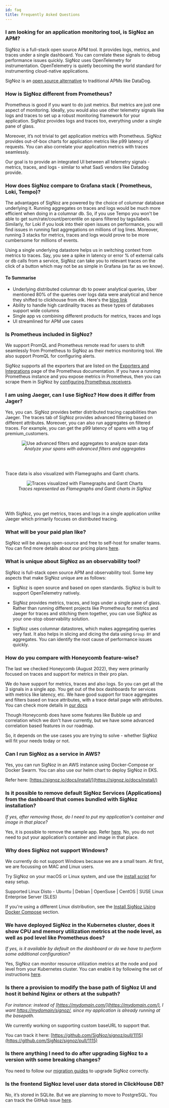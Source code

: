 ```yaml
---
id: faq
title: Frequently Asked Questions
---
```


### I am looking for an application monitoring tool, is SigNoz an APM?

SigNoz is a full-stack open source APM tool. It provides logs, metrics, and traces under a single dashboard. You can correlate these signals to debug performance issues quickly. SigNoz uses OpenTelemetry for instrumentation. OpenTelemetry is quietly becoming the world standard for instrumenting cloud-native applications.

SigNoz is an [open source alternative](https://signoz.io/blog/open-source-datadog-alternative/) to traditional APMs like DataDog.

### How is SigNoz different from Prometheus?

Prometheus is good if you want to do just metrics. But metrics are just one aspect of monitoring. Ideally, you would also use other telemetry signals like logs and traces to set up a robust monitoring framework for your application. SigNoz provides logs and traces too, everything under a single pane of glass.

Moreover, it’s not trivial to get application metrics with Prometheus. SigNoz provides out-of-box charts for application metrics like p99 latency of requests. You can also correlate your application metrics with traces seamlessly.

Our goal is to provide an integrated UI between all telemetry signals - metrics, traces, and logs - similar to what SaaS vendors like Datadog provide.

### How does SigNoz compare to Grafana stack ( Prometheus, Loki, Tempo)?

The advantages of SigNoz are powered by the choice of columnar database underlying it. Running aggregates on traces and logs would be much more efficient when doing in a columnar db. So, if you use Tempo you won't be able to get sum/rate/count/percentile on spans filtered by tags/labels. Similarly, for Loki if you look into their open issues on performance, you will find issues in running fast aggregations on millions of log lines.
Moreover, running 3 stacks for metrics, traces and logs would prove to be more cumbersome for millions of events.

Using a single underlying datastore helps us in switching context from metrics to traces. Say, you see a spike in latency or error % of external calls or db calls from a service, SigNoz can take you to relevant traces on the click of a button which may not be as simple in Grafana (as far as we know).


#### To Summarise

- Underlying distributed columnar db to power analytical queries, Uber mentioned 80% of the queries over logs data were analytical and hence they shifted to clickhouse from elk. Here's the [blog link](https://www.uber.com/en-IN/blog/logging/)
- Ability to handle high cardinality traces as these types of databases support wide columns
- Single app vs combining different products for metrics, traces and logs
- UI streamlined for APM use cases

### Is Prometheus included in SigNoz?

We support PromQL and Prometheus remote read for users to shift seamlessly from Prometheus to SigNoz as their metrics monitoring tool. We also support PromQL for configuring alerts.

SigNoz supports all the exporters that are listed on the [Exporters and Integrations](https://prometheus.io/docs/instrumenting/exporters/) page of the Prometheus documentation. If you have a running Prometheus instance and you expose metrics in Prometheus, then you can scrape them in SigNoz by [configuring Prometheus receivers](https://signoz.io/docs/userguide/send-metrics/#enable-a-prometheus-receiver).

### I am using Jaeger, can I use SigNoz? How does it differ from Jager?

Yes, you can. SigNoz provides better distributed tracing capabilities than Jaeger. The traces tab of SigNoz provides advanced filtering based on different attributes. Moreover, you can also run aggregates on filtered traces. For example, you can get the p99 latency of spans with a tag of premium_customers.

<figure data-zoomable align='center'>
    <img src="/img/blog/common/trace_filter_apply_aggregates.webp" alt="Use advanced filters and aggregates to analyze span data"/>
    <figcaption><i>Analyze your spans with advanced filters and aggregates</i></figcaption>
</figure>

<br></br>

Trace data is also visualized with Flamegraphs and Gantt charts.

<figure data-zoomable align='center'>
    <img src="/img/blog/common/signoz_flamegraphs.webp" alt="Traces visualized with Flamegraphs and Gantt Charts"/>
    <figcaption><i>Traces represented as Flamegraphs and Gantt charts in SigNoz</i></figcaption>
</figure>

<br></br>

With SigNoz, you get metrics, traces and logs in a single application unlike Jaeger which primarily focuses on distributed tracing.

### What will be your paid plan like?

SigNoz will be always open-source and free to self-host for smaller
teams. You can find more details about our pricing plans [here](https://signoz.io/pricing/).


### What is unique about SigNoz as an observability tool?

SigNoz is full-stack open source APM and observability tool. Some key aspects that make SigNoz unique are as follows:

- SigNoz is open source and based on open standards. SigNoz is built to support OpenTelemetry natively.

- SigNoz provides metrics, traces, and logs under a single pane of glass. Rather than running different projects like Prometheus for metrics and Jaeger for traces and stitching them together, you can use SigNoz as your one-stop observability solution.

- SigNoz uses columnar datastores, which makes aggregating queries very fast. It also helps in slicing and dicing the data using `Group BY` and aggregates. You can identify the root cause of performance issues quickly.

### How do you compare with Honeycomb feature-wise?

The last we checked Honeycomb (August 2022), they were primarily focused on traces and support for metrics in their pro plan.

We do have support for metrics, traces and also logs. So you can get all the 3 signals in a single app. You get out of the box dashboards for services with metrics like latency, etc. We have good support for trace aggregates and filters based on trace attributes, with a trace detail page with attributes. You can check more details in [our docs](https://signoz.io/docs/userguide/overview/)

Though Honeycomb does have some features like Bubble up and correlation which we don't have currently, but we have some advanced correlation based features in our roadmap.

So, it depends on the use cases you are trying to solve - whether SigNoz will fit your needs today or not.


### Can I run SigNoz as a service in AWS?

Yes, you can run SigNoz in an AWS instance using Docker-Compose or Docker Swarm. You can also use our helm chart to deploy SigNoz in EKS.

Refer here: [https://signoz.io/docs/install/](https://signoz.io/docs/install/)


### Is it possible to remove default SigNoz Services (Applications) from the dashboard that comes bundled with SigNoz installation?

*If yes, after removing those, do I need to put my application's container and image in that place?*

Yes, it is possible to remove the sample app. Refer [here](https://signoz.io/docs/operate/docker-standalone/#remove-the-sample-application). No, you do not need to put your application’s container and image in that place.


### Why does SigNoz not support Windows?

We currently do not support Windows because we are a small team. At first, we are focussing on MAC and Linux users.

Try SigNoz on your macOS or Linux system, and use the [install script](https://signoz.io/docs/install/docker/#install-signoz-using-the-install-script) for easy setup.

Supported Linux Disto - Ubuntu | Debian | OpenSuse | CentOS | SUSE Linux Enterprise Server (SLES)

If you're using a different Linux distribution, see the [Install SigNoz Using Docker Compose](https://signoz.io/docs/install/docker/#install-signoz-using-docker-compose) section.



### We have deployed SigNoz in the Kubernetes cluster, does it show CPU and memory utilization metrics at the node level, as well as pod level like Prometheus does? 

*If yes, is it available by default on the dashboard or do we have to perform some additional configuration?*

Yes, SigNoz can monitor resource utilization metrics at the node and pod level from your Kubernetes cluster. You can enable it by following the set of instructions [here](https://signoz.io/docs/tutorial/kubernetes-infra-metrics/#steps-to-export-k8s-metrics-to-signoz).


### Is there a provision to modify the base path of SigNoz UI and host it behind Nginx or others at the subpath?

*For instance: instead of [https://mydomain.com/](https://mydomain.com/), I want [https://mydomain/signoz/](https://mydomain/signoz/), since my application is already running at the basepath.*

We currently working on supporting custom baseURL to support that.

You can track it here: [https://github.com/SigNoz/signoz/pull/1115](https://github.com/SigNoz/signoz/pull/1115)


### Is there anything I need to do after upgrading SigNoz to a version with some breaking changes?

You need to follow our [migration guides](https://signoz.io/docs/operate/migration/) to upgrade SigNoz correctly.


### Is the frontend SigNoz level user data stored in ClickHouse DB?

No, it’s stored in SQLite. But we are planning to move to PostgreSQL. You can track the GitHub issue [here](https://github.com/SigNoz/signoz/issues/941).



<!-- ## What is Kafka and Druid?

Kafka is a queuing system, it provides a way to send requests to be processed asynchonously by unknown to the sender instances. The idea that you can scale your processes more easily by decoupling the two and unlike a load balancer, if one instance fails to process a request it can stay on the queue to be processed by another.

Druid is a timeseries database for running queries against pre-aggregated data. Imagine a bunch of records like {host: "ABC", event: "foo", timeperiod: "00:00-01:00", count: 1234}. It's designed to be really fast then at answering queries like "How many bar events occurred in hosts matching "prod-\*" between 3am and 5am?" or "Give me the Baz events at daily intervals for the last 90 days" -->
